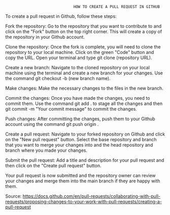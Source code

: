                                   HOW TO CREATE A PULL REQUEST IN GITHUB

To create a pull request in Github, follow these steps:

Fork the repository: Go to the repository that you want to contribute to and click on the "Fork" button on the top right corner. This will create a copy of the repository in your Github account.

Clone the repository: Once the fork is complete, you will need to clone the repository to your local machine. Click on the green "Code" button and copy the URL. Open your terminal and type git clone (repository URL).

Create a new branch: Navigate to the cloned repository on your local machine using the terminal and create a new branch for your changes. Use the command git checkout -b (new branch name).

Make changes: Make the necessary changes to the files in the new branch.

Commit the changes: Once you have made the changes, you need to commit them. Use the command git add . to stage all the changes and then git commit -m "Your commit message" to commit the changes.

Push changes: After committing the changes, push them to your Github account using the command git push origin <new branch name>.

Create a pull request: Navigate to your forked repository on Github and click on the "New pull request" button. Select the base repository and branch that you want to merge your changes into and the head repository and branch where you made your changes.

Submit the pull request: Add a title and description for your pull request and then click on the "Create pull request" button.

Your pull request is now submitted and the repository owner can review your changes and merge them into the main branch if they are happy with them.

Source: https://docs.github.com/en/pull-requests/collaborating-with-pull-requests/proposing-changes-to-your-work-with-pull-requests/creating-a-pull-request
